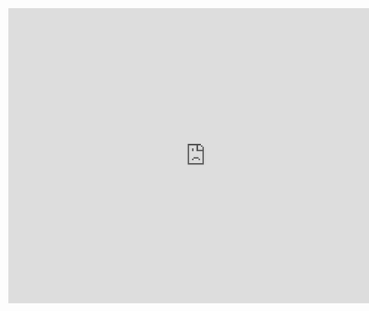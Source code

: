 <iframe src="https://raw.githubusercontent.com/RTGS-Lab/realtime-race-simulation/master/SensorLogger/v3.html?token=GHSAT0AAAAAACR7VU6MS6QTZB6KDS2XSRB2ZR2TFZQ" width="800" height="600" frameborder="0" allowfullscreen></iframe>

